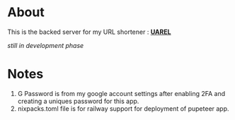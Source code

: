 # About

This is the backed server for my URL shortener : **[UAREL](https://github.com/udezueoluomachi/uarel)**

_still in development phase_

# Notes

1. G Password is from my google account settings after enabling 2FA and creating a uniques password for this app.
2. nixpacks.toml file is for railway support for deployment of pupeteer app.